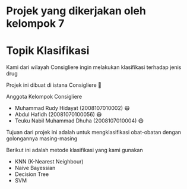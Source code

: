 # Projek yang dikerjakan oleh kelompok 7 



# Topik Klasifikasi


<p> Kami dari wilayah Consigliere ingin melakukan klasifikasi terhadap jenis drug  </p>


<p> Projek ini dibuat di istana Consigliere 🏰</p>

<p> Anggota Kelompok Consigliere </p>

<ul>
<li>Muhammad Rudy Hidayat (2008107010002) 😷 </li>
<li>Abdul Hafidh (20081070100056) 😷 </li>
<li>Teuku Nabil Muhammad Dhuha (2008107010004) 😷</li>
</ul>



<p> Tujuan dari projek ini adalah untuk mengklasifikasi obat-obatan dengan golongannya masing-masing  </p>

<p> Berikut ini adalah metode klasifikasi yang kami gunakan </p>

<ul>
<li> KNN (K-Nearest Neighbour) </li>
<li> Naive Bayessian</li>
<li> Decision Tree </li>
<li> SVM </li>
</ul>



